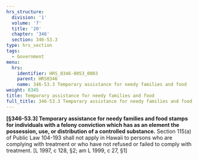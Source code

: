 ```yaml
---
hrs_structure:
  division: '1'
  volume: '7'
  title: '20'
  chapter: '346'
  section: 346-53.3
type: hrs_section
tags:
  - Government
menu:
  hrs:
    identifier: HRS_0346-0053_0003
    parent: HRS0346
    name: 346-53.3 Temporary assistance for needy families and food
weight: 8345
title: Temporary assistance for needy families and food
full_title: 346-53.3 Temporary assistance for needy families and food
---
```

**[§346-53.3] Temporary assistance for needy families and food stamps for individuals with a felony conviction which has as an element the possession, use, or distribution of a controlled substance.** Section 115(a) of Public Law 104-193 shall not apply in Hawaii to persons who are complying with treatment or who have not refused or failed to comply with treatment. [L 1997, c 128, §2; am L 1999, c 27, §1]